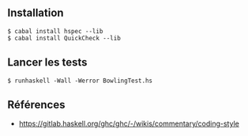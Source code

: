 

## Installation

```
$ cabal install hspec --lib
$ cabal install QuickCheck --lib
```

## Lancer les tests

```
$ runhaskell -Wall -Werror BowlingTest.hs
```

## Références

- <https://gitlab.haskell.org/ghc/ghc/-/wikis/commentary/coding-style>
